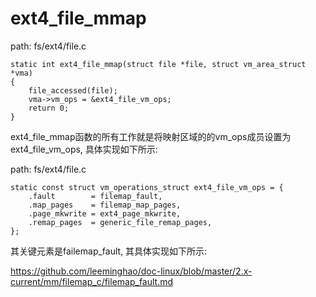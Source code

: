ext4_file_mmap
========================================

path: fs/ext4/file.c
```
static int ext4_file_mmap(struct file *file, struct vm_area_struct *vma)
{
    file_accessed(file);
    vma->vm_ops = &ext4_file_vm_ops;
    return 0;
}
```

ext4_file_mmap函数的所有工作就是将映射区域的的vm_ops成员设置为ext4_file_vm_ops,
具体实现如下所示:

path: fs/ext4/file.c
```
static const struct vm_operations_struct ext4_file_vm_ops = {
    .fault        = filemap_fault,
    .map_pages    = filemap_map_pages,
    .page_mkwrite = ext4_page_mkwrite,
    .remap_pages  = generic_file_remap_pages,
};
```

其关键元素是failemap_fault, 其具体实现如下所示:

https://github.com/leeminghao/doc-linux/blob/master/2.x-current/mm/filemap_c/filemap_fault.md
